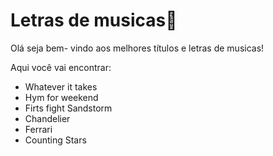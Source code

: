 # Letras de musicas:musical_note:

 Olá seja bem- vindo aos melhores títulos e letras de musicas!

Aqui você vai encontrar:

- Whatever it takes
- Hym for weekend
- Firts fight Sandstorm
- Chandelier 
- Ferrari
- Counting Stars
